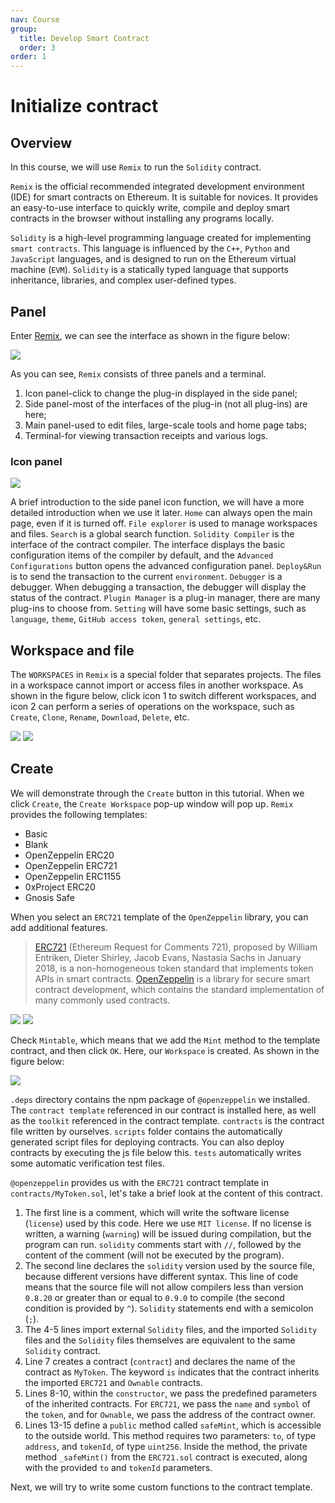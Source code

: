 ```yaml
---
nav: Course
group:
  title: Develop Smart Contract
  order: 3
order: 1
---
```


# Initialize contract

## Overview

In this course, we will use `Remix` to run the `Solidity` contract.

`Remix` is the official recommended integrated development environment (IDE) for smart contracts on Ethereum. It is suitable for novices. It provides an easy-to-use interface to quickly write, compile and deploy smart contracts in the browser without installing any programs locally.

`Solidity` is a high-level programming language created for implementing `smart contracts`. This language is influenced by the `C++`, `Python` and `JavaScript` languages, and is designed to run on the Ethereum virtual machine (`EVM`). `Solidity` is a statically typed language that supports inheritance, libraries, and complex user-defined types.

## Panel

Enter [Remix](https://remix.ethereum.org), we can see the interface as shown in the figure below:

![](./img/remix.png)

As you can see, `Remix` consists of three panels and a terminal.

1. Icon panel-click to change the plug-in displayed in the side panel;
2. Side panel-most of the interfaces of the plug-in (not all plug-ins) are here;
3. Main panel-used to edit files, large-scale tools and home page tabs;
4. Terminal-for viewing transaction receipts and various logs.

### Icon panel

![](./img/slide.png)

A brief introduction to the side panel icon function, we will have a more detailed introduction when we use it later. `Home` can always open the main page, even if it is turned off. `File explorer` is used to manage workspaces and files. `Search` is a global search function. `Solidity Compiler` is the interface of the contract compiler. The interface displays the basic configuration items of the compiler by default, and the `Advanced Configurations` button opens the advanced configuration panel. `Deploy&Run` is to send the transaction to the current `environment`. `Debugger` is a debugger. When debugging a transaction, the debugger will display the status of the contract. `Plugin Manager` is a plug-in manager, there are many plug-ins to choose from. `Setting` will have some basic settings, such as `language`, `theme`, `GitHub access token`, `general settings`, etc.

## Workspace and file

The `WORKSPACES` in `Remix` is a special folder that separates projects. The files in a workspace cannot import or access files in another workspace. As shown in the figure below, click icon 1 to switch different workspaces, and icon 2 can perform a series of operations on the workspace, such as `Create`, `Clone`, `Rename`, `Download`, `Delete`, etc.

![](./img/createBtn.png) ![](./img/more.png)

## Create

We will demonstrate through the `Create` button in this tutorial. When we click `Create`, the `Create Workspace` pop-up window will pop up. `Remix` provides the following templates:

- Basic
- Blank
- OpenZeppelin ERC20
- OpenZeppelin ERC721
- OpenZeppelin ERC1155
- 0xProject ERC20
- Gnosis Safe

When you select an `ERC721` template of the `OpenZeppelin` library, you can add additional features.

> [ERC721](https://eips.ethereum.org/EIPS/eip-721) (Ethereum Request for Comments 721), proposed by William Entriken, Dieter Shirley, Jacob Evans, Nastasia Sachs in January 2018, is a non-homogeneous token standard that implements token APIs in smart contracts. [OpenZeppelin](https://docs.openzeppelin.com/contracts/5.x/) is a library for secure smart contract development, which contains the standard implementation of many commonly used contracts.

![](./img/create.png) ![](./img/mintable.png)

Check `Mintable`, which means that we add the `Mint` method to the template contract, and then click `OK`. Here, our `Workspace` is created. As shown in the figure below:

![](./img/initCode.png)

`.deps` directory contains the npm package of `@openzeppelin` we installed. The `contract template` referenced in our contract is installed here, as well as the `toolkit` referenced in the contract template. `contracts` is the contract file written by ourselves. `scripts` folder contains the automatically generated script files for deploying contracts. You can also deploy contracts by executing the js file below this. `tests` automatically writes some automatic verification test files.

`@openzeppelin` provides us with the `ERC721` contract template in `contracts/MyToken.sol`, let's take a brief look at the content of this contract.

1. The first line is a comment, which will write the software license (`license`) used by this code. Here we use `MIT license`. If no license is written, a warning (`warning`) will be issued during compilation, but the program can run. `solidity` comments start with `//`, followed by the content of the comment (will not be executed by the program).
2. The second line declares the `solidity` version used by the source file, because different versions have different syntax. This line of code means that the source file will not allow compilers less than version `0.8.20` or greater than or equal to `0.9.0` to compile (the second condition is provided by `^`). `Solidity` statements end with a semicolon (`;`).
3. The 4-5 lines import external `Solidity` files, and the imported `Solidity` files and the `Solidity` files themselves are equivalent to the same `Solidity` contract.
4. Line 7 creates a contract (`contract`) and declares the name of the contract as `MyToken`. The keyword `is` indicates that the contract inherits the imported `ERC721` and `Ownable` contracts.
5. Lines 8-10, within the `constructor`, we pass the predefined parameters of the inherited contracts. For `ERC721`, we pass the `name` and `symbol` of the `token`, and for `Ownable`, we pass the address of the contract owner.
6. Lines 13-15 define a `public` method called `safeMint`, which is accessible to the outside world. This method requires two parameters: `to`, of type `address`, and `tokenId`, of type `uint256`. Inside the method, the private method `_safeMint()` from the `ERC721.sol` contract is executed, along with the provided `to` and `tokenId` parameters.

Next, we will try to write some custom functions to the contract template.
